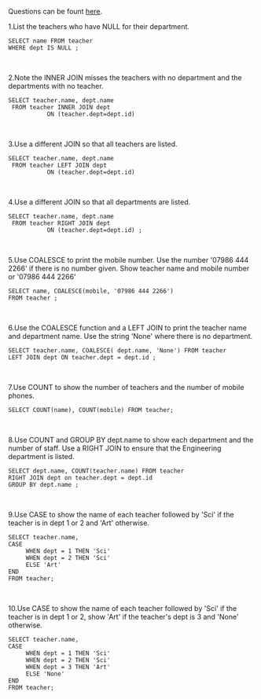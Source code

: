 Questions can be fount [here](https://sqlzoo.net/wiki/Using_Null).

1.List the teachers who have NULL for their department.
```
SELECT name FROM teacher 
WHERE dept IS NULL ;
```
<br>

2.Note the INNER JOIN misses the teachers with no department and the departments with no teacher.
```
SELECT teacher.name, dept.name
 FROM teacher INNER JOIN dept
           ON (teacher.dept=dept.id)
```
<br>

3.Use a different JOIN so that all teachers are listed.
```
SELECT teacher.name, dept.name
 FROM teacher LEFT JOIN dept
           ON (teacher.dept=dept.id)
```
<br>

4.Use a different JOIN so that all departments are listed.
```
SELECT teacher.name, dept.name
 FROM teacher RIGHT JOIN dept
           ON (teacher.dept=dept.id) ;
```
<br>

5.Use COALESCE to print the mobile number. Use the number '07986 444 2266' if there is no number given. Show teacher name and mobile number or '07986 444 2266'
```
SELECT name, COALESCE(mobile, '07986 444 2266') 
FROM teacher ;
```
<br>

6.Use the COALESCE function and a LEFT JOIN to print the teacher name and department name. Use the string 'None' where there is no department.
```
SELECT teacher.name, COALESCE( dept.name, 'None') FROM teacher
LEFT JOIN dept ON teacher.dept = dept.id ;
```
<br>

7.Use COUNT to show the number of teachers and the number of mobile phones.
```
SELECT COUNT(name), COUNT(mobile) FROM teacher;

```
<br>

8.Use COUNT and GROUP BY dept.name to show each department and the number of staff. Use a RIGHT JOIN to ensure that the Engineering department is listed.
```
SELECT dept.name, COUNT(teacher.name) FROM teacher
RIGHT JOIN dept on teacher.dept = dept.id 
GROUP BY dept.name ;
```
<br>

9.Use CASE to show the name of each teacher followed by 'Sci' if the teacher is in dept 1 or 2 and 'Art' otherwise.
```
SELECT teacher.name, 
CASE 
     WHEN dept = 1 THEN 'Sci'
     WHEN dept = 2 THEN 'Sci'
     ELSE 'Art'
END
FROM teacher;
```
<br>

10.Use CASE to show the name of each teacher followed by 'Sci' if the teacher is in dept 1 or 2, show 'Art' if the teacher's dept is 3 and 'None' otherwise.
```
SELECT teacher.name,
CASE
     WHEN dept = 1 THEN 'Sci'
     WHEN dept = 2 THEN 'Sci'
     WHEN dept = 3 THEN 'Art'
     ELSE 'None'
END
FROM teacher;
```
<br>

